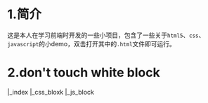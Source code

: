 # 1.简介
这是本人在学习前端时开发的一些小项目，包含了一些关于`html5`、`css`、`javascript`的小demo，双击打开其中的`.html`文件即可运行。
# 2.don't touch white block
|_index
|_css_bloxk
|_js_block
